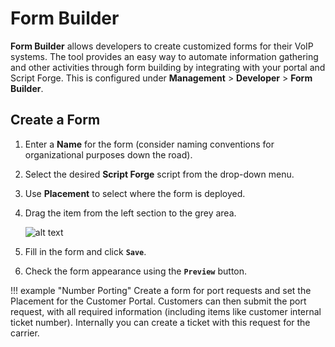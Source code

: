# Form Builder

**Form Builder** allows developers to create customized forms for their VoIP systems. The tool provides an easy way to automate information gathering and other activities through form building by integrating with your portal and Script Forge. This is configured under **Management** > **Developer** > **Form Builder**.

## Create a Form

1. Enter a **Name** for the form (consider naming conventions for organizational purposes down the road).
2. Select the desired **Script Forge** script from the drop-down menu.
3. Use **Placement** to select where the form is deployed.
4. Drag the item from the left section to the grey area.

    ![alt text][edit-formbuilder]

5. Fill in the form and click **`Save`**.
6. Check the form appearance using the **`Preview`** button.

!!! example "Number Porting"
    Create a form for port requests and set the Placement for the Customer Portal. Customers can then submit the port request, with all required information (including items like customer internal ticket number). Internally you can create a ticket with this request for the carrier.  

[edit-formbuilder]: /developers/img/edit-formbuilder.png "New Form"
